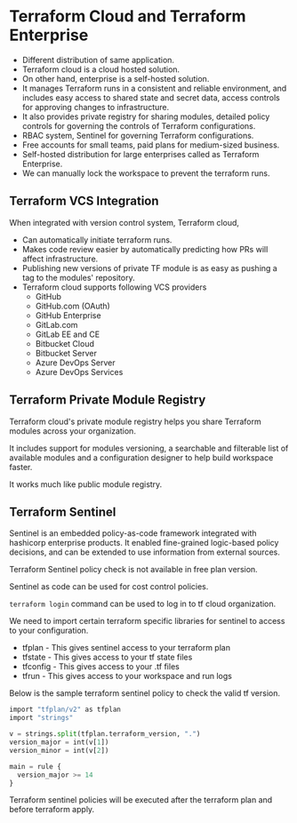 # Terraform Cloud and Terraform Enterprise

- Different distribution of same application.
- Terraform cloud is a cloud hosted solution.
- On other hand, enterprise is a self-hosted solution.
- It manages Terraform runs in a consistent and reliable environment, and includes easy access to shared state and secret
  data, access controls for approving changes to infrastructure.
- It also provides private registry for sharing modules, detailed policy controls for governing the controls of Terraform
  configurations.
- RBAC system, Sentinel for governing Terraform configurations.
- Free accounts for small teams, paid plans for medium-sized business. 
- Self-hosted distribution for large enterprises called as Terraform Enterprise.
- We can manually lock the workspace to prevent the terraform runs.

## Terraform VCS Integration

When integrated with version control system, Terraform cloud,

- Can automatically initiate terraform runs.
- Makes code review easier by automatically predicting how PRs will affect infrastructure.
- Publishing new versions of private TF module is as easy as pushing a tag to the modules' repository.
- Terraform cloud supports following VCS providers
  -  GitHub
  - GitHub.com (OAuth)
  - GitHub Enterprise
  - GitLab.com
  - GitLab EE and CE
  - Bitbucket Cloud
  - Bitbucket Server
  - Azure DevOps Server
  - Azure DevOps Services

## Terraform Private Module Registry

Terraform cloud's private module registry helps you share Terraform modules across your organization.

It includes support for modules versioning, a searchable and filterable list of available modules and a configuration designer
to help build workspace faster.

It works much like public module registry.

## Terraform Sentinel

Sentinel is an embedded policy-as-code framework integrated with hashicorp enterprise products.
It enabled fine-grained logic-based policy decisions, and can be extended to use information from external sources.

Terraform Sentinel policy check is not available in free plan version.

Sentinel as code can be used for cost control policies.

```terraform login``` command can be used to log in to tf cloud organization.

We need to import certain terraform specific libraries for sentinel to access to your configuration.

- tfplan - This gives sentinel access to your terraform plan
- tfstate - This gives access to your tf state files
- tfconfig - This gives access to your .tf files
- tfrun - This gives access to your workspace and run logs

Below is the sample terraform sentinel policy to check the valid tf version.

```terraform
import "tfplan/v2" as tfplan
import "strings"

v = strings.split(tfplan.terraform_version, ".")
version_major = int(v[1])
version_minor = int(v[2])

main = rule {
  version_major >= 14
}
```

Terraform sentinel policies will be executed after the terraform plan and before terraform apply.